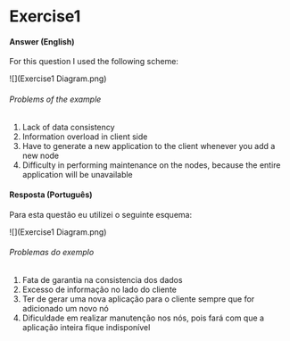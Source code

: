 # Exercise1

#### Answer (English)

For this question I used the following scheme:

![](Exercise1 Diagram.png)


###### Problems of the example
1. Lack of data consistency
2. Information overload in client side
3. Have to generate a new application to the client whenever you add a new node
4. Difficulty in performing maintenance on the nodes, because the entire application will be unavailable


#### Resposta (Português)

Para esta questão eu utilizei o seguinte esquema:

![](Exercise1 Diagram.png)

###### Problemas do exemplo
1. Fata de garantia na consistencia dos dados
2. Excesso de informação no lado do cliente
3. Ter de gerar uma nova aplicação para o cliente sempre que for adicionado um novo nó
4. Dificuldade em realizar manutenção nos nós, pois fará com que a aplicação inteira fique indisponível
